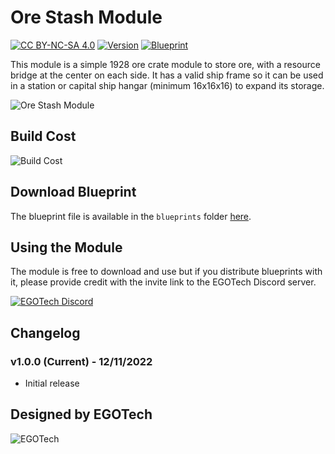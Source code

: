 # Ore Stash Module

[![CC BY-NC-SA 4.0](https://img.shields.io/badge/License-CC%20BY--NC--SA%204.0-lightgrey.svg)](http://creativecommons.org/licenses/by-nc-sa/4.0/)
[![Version](https://img.shields.io/static/v1?label=Version&message=1.0.0&color=blue)](#changelog)
[![Blueprint](https://img.shields.io/static/v1?label=Blueprint&message=Free%20Download&color=brightgreen)](#download-blueprint)

This module is a simple 1928 ore crate module to store ore, with a resource bridge at the center on each side.
It has a valid ship frame so it can be used in a station or capital ship hangar (minimum 16x16x16) to expand its storage.

![Ore Stash Module](./images/ore_stash1.png)

## Build Cost

![Build Cost](./images/build_cost.png)

## Download Blueprint

The blueprint file is available in the `blueprints` folder [here](https://github.com/EGO-Tech/starbase-ships/raw/main/others/modules/ore_stash/blueprints/ore_stash.fbe).

## Using the Module

The module is free to download and use but if you distribute blueprints with it, please provide credit with the invite link to the EGOTech Discord server.

[![EGOTech Discord](https://discordapp.com/api/guilds/1013328685564178472/widget.png?style=banner2)](https://discord.gg/BKwVGvncmN)

## Changelog

### v1.0.0 (Current) - 12/11/2022

- Initial release

## Designed by EGOTech

![EGOTech](../../../others/egotech/logos/egotech_logo_light.png)

